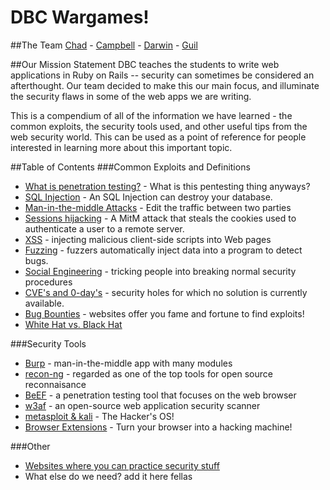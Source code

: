 # DBC Wargames!

##The Team
[Chad](https://github.com/chadcentofante) - [Campbell](https://github.com/Campbellb) - [Darwin](https://github.com/darwin67) - [Guil](https://github.com/guilsa)

##Our Mission Statement
DBC teaches the students to write web applications in Ruby on Rails -- security can sometimes be considered an afterthought. Our team decided to make this our main focus, and illuminate the security flaws in some of the web apps we are writing.

This is a compendium of all of the information we have learned - the common exploits, the security tools used, and other useful tips from the web security world. This can be used as a point of reference for people interested in learning more about this important topic.

##Table of Contents
###Common Exploits and Definitions
* [What is penetration testing?](/pentesting.md) - What is this pentesting thing anyways?
* [SQL Injection](/sql-injection/README.md) - An SQL Injection can destroy your database.
* [Man-in-the-middle Attacks](/mitm.md) - Edit the traffic between two parties
* [Sessions hijacking](/sessions.md) - A MitM attack that steals the cookies used to authenticate a user to a remote server.
* [XSS](/xss.md) - injecting malicious client-side scripts into Web pages
* [Fuzzing](/fuzzing.md) - fuzzers automatically inject data into a program to detect bugs.
* [Social Engineering](/socialengineering.md) - tricking people into breaking normal security procedures
* [CVE's and 0-day's](/0day.md) - security holes for which no solution is currently available.
* [Bug Bounties](/bugbounties.md) - websites offer you fame and fortune to find exploits!
* [White Hat vs. Black Hat](/hats.md)

###Security Tools
* [Burp](/burp.md) - man-in-the-middle app with many modules
* [recon-ng](/recon-ng.md) - regarded as one of the top tools for open source reconnaisance
* [BeEF](/beef.md) - a penetration testing tool that focuses on the web browser
* [w3af](/w3af.md) - an open-source web application security scanner
* [metasploit & kali](/metasploit.md) - The Hacker's OS!
* [Browser Extensions](/extensions.md) - Turn your browser into a hacking machine!

###Other
* [Websites where you can practice security stuff](/practice.md)
* What else do we need? add it here fellas
